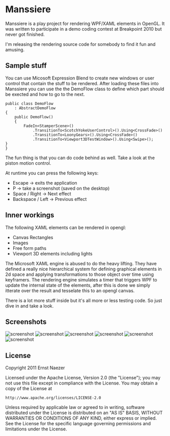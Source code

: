 Manssiere
=========
Manssiere is a play project for rendering WPF/XAML elements in OpenGL.
It was written to participate in a demo coding contest at Breakpoint 2010 but never got finished. 

I'm releasing the rendering source code for somebody to find it fun and amusing.

Sample stuff
------------
You can use Micosoft Expression Blend to create new windows or user control that contain the stuff to be rendered. After loading these files into Manssiere you can use the the DemoFlow class to define which part should be exected and how to go to the next.

    public class DemoFlow 
        : AbstractDemoFlow
    {
        public DemoFlow()
        {
            FadeIn<StamperScene>()
                .TransitionTo<ScotchYokeUserControl>().Using<CrossFade>()
                .TransitionTo<LoonyGears>().Using<CrossFade>()
                .TransitionTo<Viewport3DTestWindow>().Using<Swipe>();        }
    }

The fun thing is that you can do code behind as well. Take a look at the piston motion control.

At runtime you can press the following keys:

* Escape 			-> exits the application
* P					-> take a screenshot (saved on the desktop)
* Space / Right		-> Next effect
* Backspace / Left	-> Previous effect

Inner workings
--------------
The following XAML elements can be rendered in opengl:

* Canvas Rectangles
* Images
* Free form paths
* Viewport 3D elements including lights

The Microsoft XAML engine is abused to do the heavy lifting. They have defined a really nice hierarchical system for defining graphical elements in 2d space and applying transformations to those object over time using keyframers. The rendering engine simulates a timer that triggers WPF to update the internal state of the elements, after this is done we simply itterate over the result and tesselate this to an opengl canvas.

There is a lot more stuff inside but it's all more or less testing code. So just dive in and take a look.

Screenshots
-----------
![screenshot](http://blog.ernstnaezer.nl/image.axd?picture=2011%2f9%2fscreenshot+-+2011-09-03+17.53.35.png)
![screenshot](http://blog.ernstnaezer.nl/image.axd?picture=2011%2f9%2fscreenshot+-+2011-09-03+18.11.22.png)
![screenshot](http://blog.ernstnaezer.nl/image.axd?picture=2011%2f9%2fscreenshot+-+2011-09-03+18.11.23.png)
![screenshot](http://blog.ernstnaezer.nl/image.axd?picture=2011%2f9%2fscreenshot+-+2011-09-03+18.31.21.png)
![screenshot](http://blog.ernstnaezer.nl/image.axd?picture=2011%2f9%2fscreenshot+-+2011-09-03+18.31.20.png)
![screenshot](http://blog.ernstnaezer.nl/image.axd?picture=2011%2f9%2fscreenshot+-+2011-09-03+18.35.01.png)

License
-------
Copyright 2011 Ernst Naezer
 
Licensed under the Apache License, Version 2.0 (the "License"); you may not use 
this file except in compliance with the License. You may obtain a copy of the 
License at 

    http://www.apache.org/licenses/LICENSE-2.0 

Unless required by applicable law or agreed to in writing, software distributed 
under the License is distributed on an "AS IS" BASIS, WITHOUT WARRANTIES OR 
CONDITIONS OF ANY KIND, either express or implied. See the License for the 
specific language governing permissions and limitations under the License.
